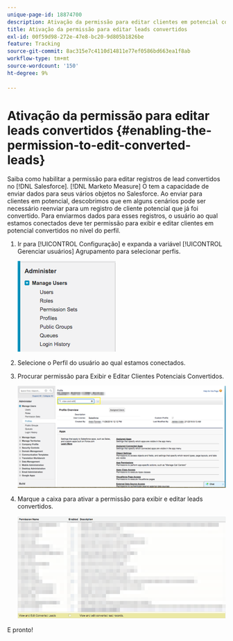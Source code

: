 ```yaml
---
unique-page-id: 18874700
description: Ativação da permissão para editar clientes em potencial convertidos - [!DNL Marketo Measure] - Documentação do produto
title: Ativação da permissão para editar leads convertidos
exl-id: 00f59d98-272e-47e8-bc20-9d805b1826be
feature: Tracking
source-git-commit: 8ac315e7c4110d14811e77ef0586bd663ea1f8ab
workflow-type: tm+mt
source-wordcount: '150'
ht-degree: 9%

---
```


# Ativação da permissão para editar leads convertidos {#enabling-the-permission-to-edit-converted-leads}

Saiba como habilitar a permissão para editar registros de lead convertidos no [!DNL Salesforce]. [!DNL Marketo Measure] O tem a capacidade de enviar dados para seus vários objetos no Salesforce. Ao enviar para clientes em potencial, descobrimos que em alguns cenários pode ser necessário reenviar para um registro de cliente potencial que já foi convertido. Para enviarmos dados para esses registros, o usuário ao qual estamos conectados deve ter permissão para exibir e editar clientes em potencial convertidos no nível do perfil.

1. Ir para [!UICONTROL Configuração] e expanda a variável [!UICONTROL Gerenciar usuários] Agrupamento para selecionar perfis.

   ![](assets/1-2.png)

1. Selecione o Perfil do usuário ao qual estamos conectados.

1. Procurar permissão para Exibir e Editar Clientes Potenciais Convertidos.

   ![](assets/2-1.png)

1. Marque a caixa para ativar a permissão para exibir e editar leads convertidos.

   ![](assets/3-1.png)

E pronto!
